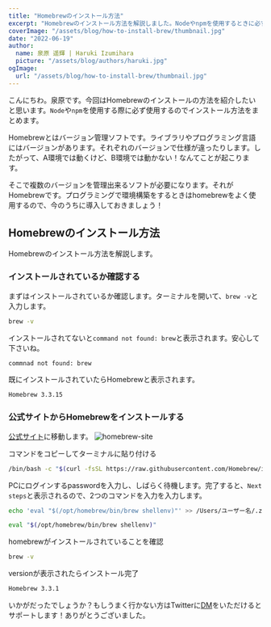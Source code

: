 ```yaml
---
title: "Homebrewのインストール方法"
excerpt: "Homebrewのインストール方法を解説しました。Nodeやnpmを使用するときに必ず使用するので、導入しておきましょう！"
coverImage: "/assets/blog/how-to-install-brew/thumbnail.jpg"
date: "2022-06-19"
author:
  name: 泉原 遥輝 | Haruki Izumihara
  picture: "/assets/blog/authors/haruki.jpg"
ogImage:
  url: "/assets/blog/how-to-install-brew/thumbnail.jpg"
---
```

こんにちわ。泉原です。今回はHomebrewのインストールの方法を紹介したいと思います。`Node`や`npm`を使用する際に必ず使用するのでインストール方法をまとめます。

Homebrewとはバージョン管理ソフトです。ライブラリやプログラミング言語にはバージョンがあります。それぞれのバージョンで仕様が違ったりします。したがって、A環境では動くけど、B環境では動かない！なんてことが起こります。

そこで複数のバージョンを管理出来るソフトが必要になります。それがHomebrewです。プログラミングで環境構築をするときはhomebrewをよく使用するので、今のうちに導入しておきましょう！

## Homebrewのインストール方法
Homebrewのインストール方法を解説します。

### インストールされているか確認する
まずはインストールされているか確認します。ターミナルを開いて、`brew -v`と入力します。

```bash
brew -v
```

インストールされてないと`command not found: brew`と表示されます。安心して下さいね。

```bash
commnad not found: brew
```

既にインストールされていたらHomebrewと表示されます。

```bash
Homebrew 3.3.15
```

### 公式サイトからHomebrewをインストールする

[公式サイト](https://brew.sh/index_ja)に移動します。
![homebrew-site](/assets/blog/how-to-install-brew/homebrew_hp.png)

コマンドをコピーしてターミナルに貼り付ける

```bash
/bin/bash -c "$(curl -fsSL https://raw.githubusercontent.com/Homebrew/install/HEAD/install.sh)"
```

PCにログインするpasswordを入力し、しばらく待機します。完了すると、`Next steps`と表示されるので、2つのコマンドを入力を入力します。

```bash
echo 'eval "$(/opt/homebrew/bin/brew shellenv)"' >> /Users/ユーザー名/.zprofile
```

```bash
eval "$(/opt/homebrew/bin/brew shellenv)"
```

homebrewがインストールされていることを確認

```bash
brew -v
```

versionが表示されたらインストール完了
```bash
Homebrew 3.3.1
```

いかがだったでしょうか？もしうまく行かない方はTwitterに[DM](https://twitter.com/haruharu_0622x)をいただけるとサポートします！ありがとうございました。